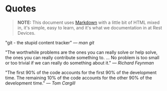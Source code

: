 # Quotes

> __NOTE:__ This document uses [Markdown](http://daringfireball.net/projects/markdown/syntax) with a little bit of HTML mixed in, it's simple, easy to learn, and it's what we documentation in at Rest Devices.

"git - the stupid content tracker" &mdash; _man git_

"The worthwhile problems are the ones you can really solve or help solve, the ones you can really contribute something to. ... No problem is too small or too trivial if we can really do something about it." &mdash; _Richard Feynman_

"The first 90% of the code accounts for the first 90% of the development time. The remaining 10% of the code accounts for the other 90% of the development time." &mdash; _Tom Cargill_

